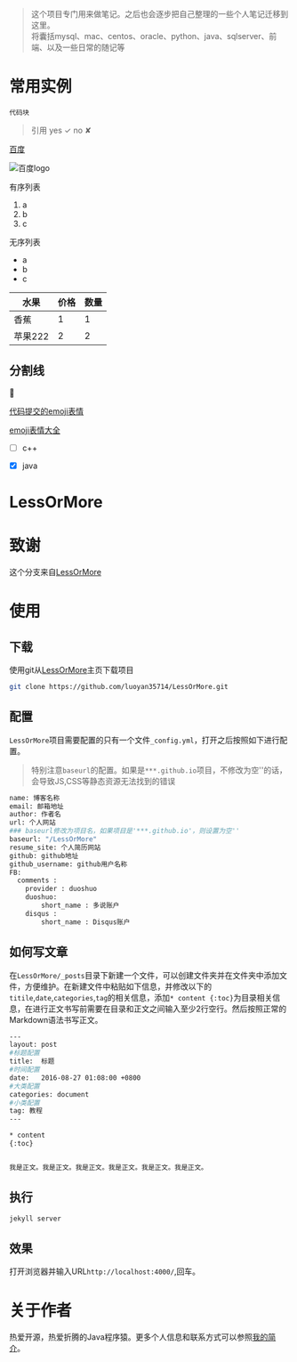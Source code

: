 > 这个项目专门用来做笔记。之后也会逐步把自己整理的一些个人笔记迁移到这里。  
> 将囊括mysql、mac、centos、oracle、python、java、sqlserver、前端、以及一些日常的随记等


# 常用实例

```
代码块
```

> 引用 yes ✓ no ✘

[百度](https://www.baidu.com)

![百度logo](https://www.baidu.com/img/bd_logo1.png)

有序列表
1. a
2. b
3. c

无序列表
- a
- b
- c




| 水果 | 价格 | 数量 |
| --  | -- | -- |
| 香蕉 | 1 | 1 |
| 苹果222 | 2 | 2 |

分割线
---

:hankey:

[代码提交的emoji表情](https://gitmoji.carloscuesta.me/)

[emoji表情大全](https://www.webpagefx.com/tools/emoji-cheat-sheet/)



- [ ] c++
- [x] java


# LessOrMore


致谢
====================================
这个分支来自[LessOrMore](https://github.com/luoyan35714/LessOrMore.git)


使用
====================================

下载
------------------------------------

使用git从[LessOrMore](https://github.com/luoyan35714/LessOrMore.git)主页下载项目

``` bash
git clone https://github.com/luoyan35714/LessOrMore.git
```

配置
------------------------------------

`LessOrMore`项目需要配置的只有一个文件`_config.yml`，打开之后按照如下进行配置。

> 特别注意`baseurl`的配置。如果是`***.github.io`项目，不修改为空''的话，会导致JS,CSS等静态资源无法找到的错误

``` bash
name: 博客名称
email: 邮箱地址
author: 作者名
url: 个人网站
### baseurl修改为项目名，如果项目是'***.github.io'，则设置为空''
baseurl: "/LessOrMore"
resume_site: 个人简历网站
github: github地址
github_username: github用户名称
FB:
  comments :
    provider : duoshuo
    duoshuo:
        short_name : 多说账户
    disqus :
        short_name : Disqus账户
```

如何写文章
------------------------------------

在`LessOrMore/_posts`目录下新建一个文件，可以创建文件夹并在文件夹中添加文件，方便维护。在新建文件中粘贴如下信息，并修改以下的`titile`,`date`,`categories`,`tag`的相关信息，添加`* content {:toc}`为目录相关信息，在进行正文书写前需要在目录和正文之间输入至少2行空行。然后按照正常的Markdown语法书写正文。

``` bash
---
layout: post
#标题配置
title:  标题
#时间配置
date:   2016-08-27 01:08:00 +0800
#大类配置
categories: document
#小类配置
tag: 教程
---

* content
{:toc}


我是正文。我是正文。我是正文。我是正文。我是正文。我是正文。
```

执行
------------------------------------

``` bash
jekyll server
```

效果
------------------------------------
打开浏览器并输入URL`http://localhost:4000/`,回车。


关于作者
====================================

热爱开源，热爱折腾的Java程序猿。更多个人信息和联系方式可以参照[我的简介](http://www.hifreud.com/Resume.io/)。

